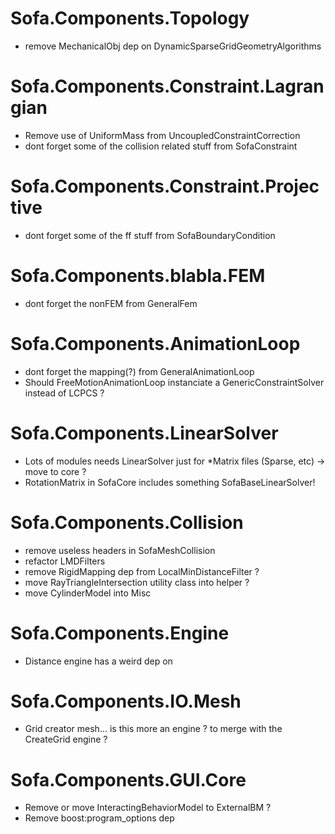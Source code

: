 # Sofa.Components.Topology
- remove MechanicalObj dep on DynamicSparseGridGeometryAlgorithms

# Sofa.Components.Constraint.Lagrangian
- Remove use of UniformMass from UncoupledConstraintCorrection
- dont forget some of the collision related stuff from SofaConstraint

# Sofa.Components.Constraint.Projective
- dont forget some of the ff stuff from SofaBoundaryCondition

# Sofa.Components.blabla.FEM
- dont forget the nonFEM from GeneralFem

# Sofa.Components.AnimationLoop
- dont forget the mapping(?) from GeneralAnimationLoop
- Should FreeMotionAnimationLoop instanciate a GenericConstraintSolver instead of LCPCS ?

# Sofa.Components.LinearSolver
- Lots of modules needs LinearSolver just for \*Matrix files (Sparse, etc) -> move to core ?
- RotationMatrix in SofaCore includes something SofaBaseLinearSolver!

# Sofa.Components.Collision
- remove useless headers in SofaMeshCollision
- refactor LMDFilters
- remove RigidMapping dep from LocalMinDistanceFilter ?
- move RayTriangleIntersection utility class into helper ?
- move CylinderModel into Misc 

# Sofa.Components.Engine
- Distance engine has a weird dep on 

# Sofa.Components.IO.Mesh
- Grid creator mesh... is this more an engine ? to merge with the CreateGrid engine ?

# Sofa.Components.GUI.Core
- Remove or move InteractingBehaviorModel to ExternalBM ?
- Remove boost:program_options dep
